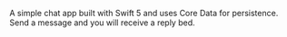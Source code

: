 A simple chat app built with Swift 5 and uses Core Data for persistence.
Send a message and you will receive a reply bed.